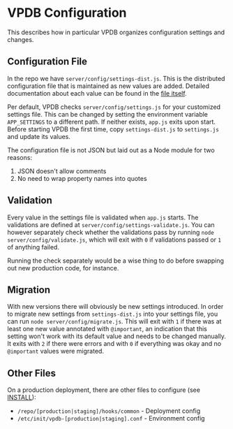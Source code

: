 # VPDB Configuration

This describes how in particular VPDB organizes configuration settings and changes.

## Configuration File

In the repo we have ``server/config/settings-dist.js``. This is the distributed configuration file that is maintained as
new values are added. Detailed documentation about each value can be found in the
[file itself](https://github.com/freezy/node-vpdb/blob/master/server/config/settings-dist.js).

Per default, VPDB checks ``server/config/settings.js`` for your customized settings file. This can be changed by setting
the environment variable ``APP_SETTINGS`` to a different path. If neither exists, ``app.js`` exits upon start. Before
starting VPDB the first time, copy ``settings-dist.js`` to ``settings.js`` and update its values.

The configuration file is not JSON but laid out as a Node module for two reasons:

1. JSON doesn't allow comments
2. No need to wrap property names into quotes

## Validation

Every value in the settings file is validated when ``app.js`` starts. The validations are defined at
``server/config/settings-validate.js``. You can however separately check whether the validations pass by running
``node server/config/validate.js``, which will exit with ``0`` if validations passed or ``1`` of anything failed.

Running the check separately would be a wise thing to do before swapping out new production code, for instance.

## Migration

With new versions there will obviously be new settings introduced. In order to migrate new settings from
``settings-dist.js`` into your settings file, you can run ``node server/config/migrate.js``. This will exit with ``1``
if there was at least one new value annotated with ``@important``, an indication that this setting won't work with its
default value and needs to be changed manually. It exits with ``2`` if there were errors and with ``0`` if everything
was okay and no ``@important`` values were migrated.

## Other Files

On a production deployment, there are other files to configure (see [INSTALL](INSTALL.md)):

* ``/repo/[production|staging]/hooks/common`` - Deployment config
* ``/etc/init/vpdb-[production|staging].conf`` - Environment config
